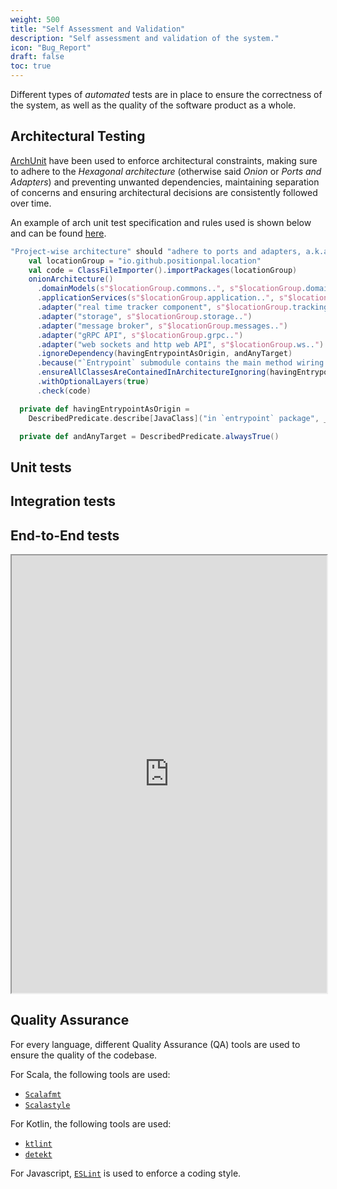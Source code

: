 ```yaml
---
weight: 500
title: "Self Assessment and Validation"
description: "Self assessment and validation of the system."
icon: "Bug_Report"
draft: false
toc: true
---
```


Different types of _automated_ tests are in place to ensure the correctness of the system, as well as the quality of the software product as a whole.

## Architectural Testing

[ArchUnit](https://www.archunit.org) have been used to enforce architectural constraints, making sure to adhere to the _Hexagonal architecture_ (otherwise said _Onion_ or _Ports and Adapters_) and preventing unwanted dependencies, maintaining separation of concerns and ensuring architectural decisions are consistently followed over time.

An example of arch unit test specification and rules used is shown below and can be found [here](https://github.com/position-pal/location-service/blob/main/entrypoint/src/test/scala/io/github/positionpal/location/entrypoint/ArchitecturalTest.scala).

```scala
"Project-wise architecture" should "adhere to ports and adapters, a.k.a onion architecture" in:
    val locationGroup = "io.github.positionpal.location"
    val code = ClassFileImporter().importPackages(locationGroup)
    onionArchitecture()
      .domainModels(s"$locationGroup.commons..", s"$locationGroup.domain..")
      .applicationServices(s"$locationGroup.application..", s"$locationGroup.presentation..")
      .adapter("real time tracker component", s"$locationGroup.tracking..")
      .adapter("storage", s"$locationGroup.storage..")
      .adapter("message broker", s"$locationGroup.messages..")
      .adapter("gRPC API", s"$locationGroup.grpc..")
      .adapter("web sockets and http web API", s"$locationGroup.ws..")
      .ignoreDependency(havingEntrypointAsOrigin, andAnyTarget)
      .because("`Entrypoint` submodule contains the main method wiring all the adapters together.")
      .ensureAllClassesAreContainedInArchitectureIgnoring(havingEntrypointAsOrigin)
      .withOptionalLayers(true)
      .check(code)

  private def havingEntrypointAsOrigin =
    DescribedPredicate.describe[JavaClass]("in `entrypoint` package", _.getPackage.getName.contains("entrypoint"))

  private def andAnyTarget = DescribedPredicate.alwaysTrue()
```

## Unit tests

## Integration tests

## End-to-End tests

<iframe src="https://position-pal.github.io/gateway/reports/cucumber-report.html" width="100%" height="700"></iframe>

## Quality Assurance

For every language, different Quality Assurance (QA) tools are used to ensure the quality of the codebase.

For Scala, the following tools are used:

- [`Scalafmt`](https://scalameta.org/scalafmt/)
- [`Scalastyle`](http://www.scalastyle.org)

For Kotlin, the following tools are used:

- [`ktlint`](https://ktlint.github.io)
- [`detekt`](https://detekt.github.io/detekt)

For Javascript, [`ESLint`](https://eslint.org) is used to enforce a coding style.
